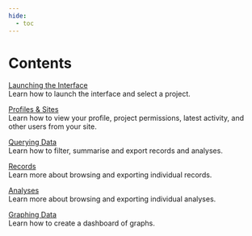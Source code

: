 ```yaml
---
hide:
  - toc
---
```


# Contents

[Launching the Interface](launching_interface.md)<br>
Learn how to launch the interface and select a project.

[Profiles & Sites](profile_site.md)<br>
Learn how to view your profile, project permissions, latest activity, and other users from your site.

[Querying Data](querying_data.md)<br>
Learn how to filter, summarise and export records and analyses.

[Records](records.md)<br>
Learn more about browsing and exporting individual records.

[Analyses](analyses.md)<br>
Learn more about browsing and exporting individual analyses.

[Graphing Data](graphs.md)<br>
Learn how to create a dashboard of graphs.
